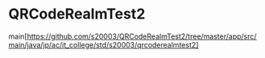 # QRCodeRealmTest2

main[https://github.com/s20003/QRCodeRealmTest2/tree/master/app/src/main/java/jp/ac/it_college/std/s20003/qrcoderealmtest2]
